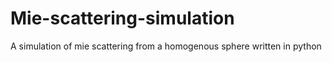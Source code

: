 # Mie-scattering-simulation
A simulation of mie scattering from a homogenous sphere written in python
